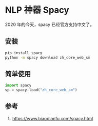 # NLP 神器 Spacy

<!--
ID: 8415504c-625c-46f3-a851-4fa1332fc524
Status: draft
Date: 2020-10-17T22:28:28
Modified: 2020-10-17T22:28:28
wp_id: 2101
-->

2020 年的今天，spacy 已经官方支持中文了。

## 安装

```sh
pip install spacy
python -m spacy download zh_core_web_sm
```

## 简单使用

```py
import spacy
sp = spacy.load("zh_core_web_sm")
```

## 参考

1. https://www.biaodianfu.com/spacy.html